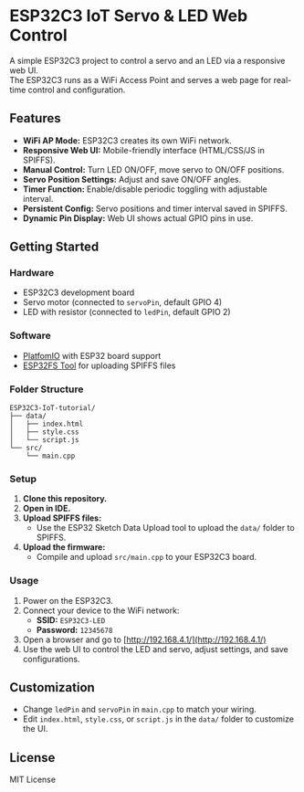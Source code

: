 # ESP32C3 IoT Servo & LED Web Control

A simple ESP32C3 project to control a servo and an LED via a responsive web UI.  
The ESP32C3 runs as a WiFi Access Point and serves a web page for real-time control and configuration.

## Features

- **WiFi AP Mode:** ESP32C3 creates its own WiFi network.
- **Responsive Web UI:** Mobile-friendly interface (HTML/CSS/JS in SPIFFS).
- **Manual Control:** Turn LED ON/OFF, move servo to ON/OFF positions.
- **Servo Position Settings:** Adjust and save ON/OFF angles.
- **Timer Function:** Enable/disable periodic toggling with adjustable interval.
- **Persistent Config:** Servo positions and timer interval saved in SPIFFS.
- **Dynamic Pin Display:** Web UI shows actual GPIO pins in use.

## Getting Started

### Hardware

- ESP32C3 development board
- Servo motor (connected to `servoPin`, default GPIO 4)
- LED with resistor (connected to `ledPin`, default GPIO 2)

### Software

- [PlatfomIO](https://platformio.org/) with ESP32 board support
- [ESP32FS Tool](https://github.com/me-no-dev/arduino-esp32fs-plugin) for uploading SPIFFS files

### Folder Structure

```
ESP32C3-IoT-tutorial/
├── data/
│   ├── index.html
│   ├── style.css
│   └── script.js
└── src/
    └── main.cpp
```

### Setup

1. **Clone this repository.**
2. **Open in IDE.**
3. **Upload SPIFFS files:**
   - Use the ESP32 Sketch Data Upload tool to upload the `data/` folder to SPIFFS.
4. **Upload the firmware:**
   - Compile and upload `src/main.cpp` to your ESP32C3 board.

### Usage

1. Power on the ESP32C3.  
2. Connect your device to the WiFi network:  
   - **SSID:** `ESP32C3-LED`  
   - **Password:** `12345678`
3. Open a browser and go to [http://192.168.4.1/](http://192.168.4.1/)
4. Use the web UI to control the LED and servo, adjust settings, and save configurations.

## Customization

- Change `ledPin` and `servoPin` in `main.cpp` to match your wiring.
- Edit `index.html`, `style.css`, or `script.js` in the `data/` folder to customize the UI.

## License

MIT License
